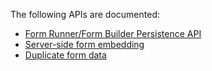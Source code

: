 The following APIs are documented:

- [Form Runner/Form Builder Persistence API](http://wiki.orbeon.com/forms/doc/developer-guide/form-runner/persistence-api)
- [Server-side form embedding](./Form-Runner-:-APIs-:-Server-side-Embedding)
- [Duplicate form data](./Form-Runner-:-APIs-:-Duplicate-Form-Data)
